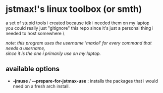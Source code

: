 # jstmax!'s linux toolbox (or smth)
a set of stupid tools i created because idk i needed them on my laptop \
you could really just "gitignore" this repo since it's just a personal thing i needed to host somewhere \

*note: this program uses the username 'maxlol' for every command that needs a username, \
since it is the one i primarily use on my laptop.*
## available options
* **-jmuse** / **--prepare-for-jstmax-use** : installs the packages that i would need on a fresh arch install.
